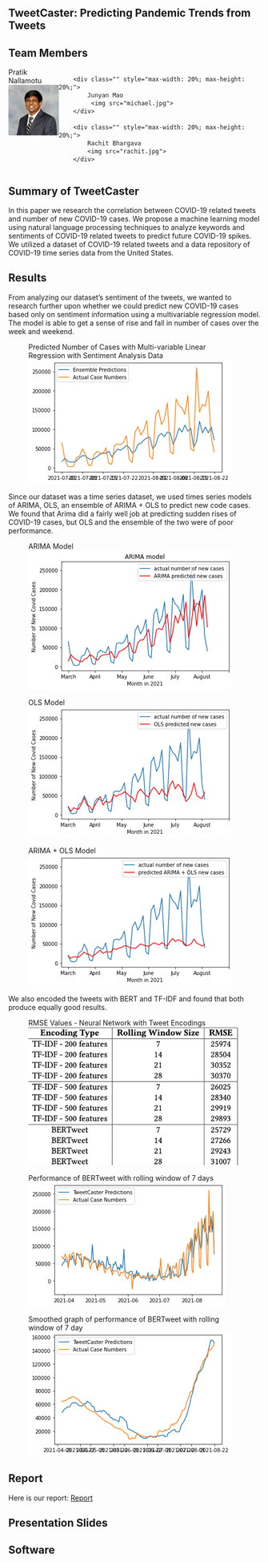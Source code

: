 ## TweetCaster: Predicting Pandemic Trends from Tweets

## Team Members

<div id="banner" style="overflow: hidden; display: flex; justify-content:space-around;">
        <div class="" style="max-width: 20%; max-height: 20%;">
            Pratik Nallamotu
            <img src="pratik.jpeg">
        </div>

        <div class="" style="max-width: 20%; max-height: 20%;">
            Junyan Mao
             <img src="michael.jpg">
        </div>

        <div class="" style="max-width: 20%; max-height: 20%;">
            Rachit Bhargava
            <img src="rachit.jpg">
        </div>

 </div>

## Summary of TweetCaster

<p>In this paper we research the correlation between COVID-19 related tweets and number of new COVID-19 cases. We propose a machine learning model using natural language processing techniques to analyze keywords and sentiments of COVID-19 related tweets to predict future COVID-19 spikes. We utilized a dataset of COVID-19 related tweets and a data repository of COVID-19 time series data from the United States. </p>

<h2>Results</h2>
<p>From analyzing our dataset’s sentiment of the tweets, we wanted to research further upon whether we could predict new COVID-19 cases based only on sentiment information using a multivariable regression model. The model is able to get a sense of rise and fall in number of cases over the week and weekend. 
</p>
<figure>
  <figcaption>Predicted Number of Cases with Multi-variable
Linear Regression with Sentiment Analysis Data</figcaption>
  <img src="lin_arima_ols.png">
</figure>

<p>Since our dataset was a time series dataset, we used times series models of ARIMA, OLS, an ensemble of ARIMA + OLS to predict new code cases. We found that Arima did a fairly well job at predicting sudden rises of COVID-19 cases, but OLS and the ensemble of the two were of poor performance. </p>

<figure>
  <figcaption>ARIMA Model</figcaption>

  <img src="arima.png">
</figure>
<figure>
  <figcaption>OLS Model</figcaption>
  <img src="ols.png">
</figure>
<figure>
  <figcaption>ARIMA + OLS Model</figcaption>
  <img src="arima_ols.png">
</figure>
<p>We also encoded the tweets with BERT and TF-IDF and found that both produce equally good results.</p>

<figure>
  <figcaption>RMSE Values - Neural Network with Tweet Encodings</figcaption>
  <img src="table_rmse.png">
</figure>

<figure>
  <figcaption>Performance of BERTweet with rolling window of 7 days</figcaption>
  <img src="bert_7.png">

</figure>

<figure>
  <figcaption>Smoothed graph of performance of BERTweet with
rolling window of 7 day</figcaption>
  <img src="bert_7_smoothed.png">
</figure>

## Report

<p>Here is our report: <a href="./CSE8803_final_report.pdf" download>Report</a>
 </p>

## Presentation Slides

## Software
